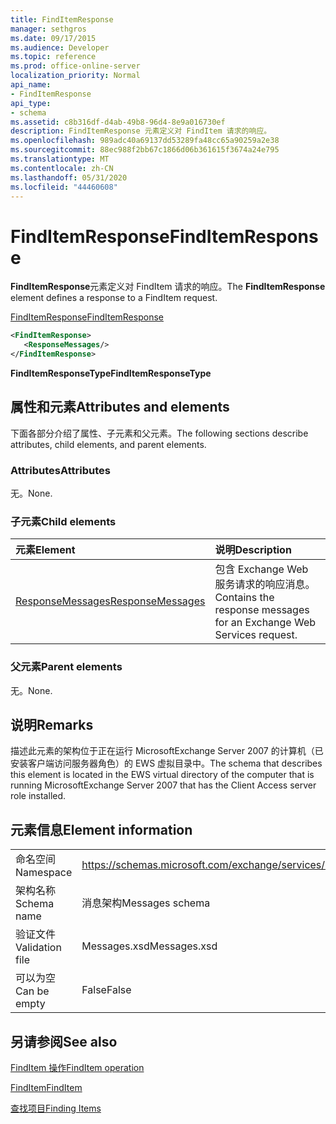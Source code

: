```yaml
---
title: FindItemResponse
manager: sethgros
ms.date: 09/17/2015
ms.audience: Developer
ms.topic: reference
ms.prod: office-online-server
localization_priority: Normal
api_name:
- FindItemResponse
api_type:
- schema
ms.assetid: c8b316df-d4ab-49b8-96d4-8e9a016730ef
description: FindItemResponse 元素定义对 FindItem 请求的响应。
ms.openlocfilehash: 989adc40a69137dd53289fa48cc65a90259a2e38
ms.sourcegitcommit: 88ec988f2bb67c1866d06b361615f3674a24e795
ms.translationtype: MT
ms.contentlocale: zh-CN
ms.lasthandoff: 05/31/2020
ms.locfileid: "44460608"
---
```

# <a name="finditemresponse"></a><span data-ttu-id="2f261-103">FindItemResponse</span><span class="sxs-lookup"><span data-stu-id="2f261-103">FindItemResponse</span></span>

<span data-ttu-id="2f261-104">**FindItemResponse**元素定义对 FindItem 请求的响应。</span><span class="sxs-lookup"><span data-stu-id="2f261-104">The **FindItemResponse** element defines a response to a FindItem request.</span></span> 
  
[<span data-ttu-id="2f261-105">FindItemResponse</span><span class="sxs-lookup"><span data-stu-id="2f261-105">FindItemResponse</span></span>](finditemresponse.md)
  
```xml
<FindItemResponse>
   <ResponseMessages/>
</FindItemResponse>
```

 <span data-ttu-id="2f261-106">**FindItemResponseType**</span><span class="sxs-lookup"><span data-stu-id="2f261-106">**FindItemResponseType**</span></span>
## <a name="attributes-and-elements"></a><span data-ttu-id="2f261-107">属性和元素</span><span class="sxs-lookup"><span data-stu-id="2f261-107">Attributes and elements</span></span>

<span data-ttu-id="2f261-108">下面各部分介绍了属性、子元素和父元素。</span><span class="sxs-lookup"><span data-stu-id="2f261-108">The following sections describe attributes, child elements, and parent elements.</span></span>
  
### <a name="attributes"></a><span data-ttu-id="2f261-109">Attributes</span><span class="sxs-lookup"><span data-stu-id="2f261-109">Attributes</span></span>

<span data-ttu-id="2f261-110">无。</span><span class="sxs-lookup"><span data-stu-id="2f261-110">None.</span></span>
  
### <a name="child-elements"></a><span data-ttu-id="2f261-111">子元素</span><span class="sxs-lookup"><span data-stu-id="2f261-111">Child elements</span></span>

|<span data-ttu-id="2f261-112">**元素**</span><span class="sxs-lookup"><span data-stu-id="2f261-112">**Element**</span></span>|<span data-ttu-id="2f261-113">**说明**</span><span class="sxs-lookup"><span data-stu-id="2f261-113">**Description**</span></span>|
|:-----|:-----|
|[<span data-ttu-id="2f261-114">ResponseMessages</span><span class="sxs-lookup"><span data-stu-id="2f261-114">ResponseMessages</span></span>](responsemessages.md) <br/> |<span data-ttu-id="2f261-115">包含 Exchange Web 服务请求的响应消息。</span><span class="sxs-lookup"><span data-stu-id="2f261-115">Contains the response messages for an Exchange Web Services request.</span></span>  <br/> |
   
### <a name="parent-elements"></a><span data-ttu-id="2f261-116">父元素</span><span class="sxs-lookup"><span data-stu-id="2f261-116">Parent elements</span></span>

<span data-ttu-id="2f261-117">无。</span><span class="sxs-lookup"><span data-stu-id="2f261-117">None.</span></span>
  
## <a name="remarks"></a><span data-ttu-id="2f261-118">说明</span><span class="sxs-lookup"><span data-stu-id="2f261-118">Remarks</span></span>

<span data-ttu-id="2f261-119">描述此元素的架构位于正在运行 MicrosoftExchange Server 2007 的计算机（已安装客户端访问服务器角色）的 EWS 虚拟目录中。</span><span class="sxs-lookup"><span data-stu-id="2f261-119">The schema that describes this element is located in the EWS virtual directory of the computer that is running MicrosoftExchange Server 2007 that has the Client Access server role installed.</span></span>
  
## <a name="element-information"></a><span data-ttu-id="2f261-120">元素信息</span><span class="sxs-lookup"><span data-stu-id="2f261-120">Element information</span></span>

|||
|:-----|:-----|
|<span data-ttu-id="2f261-121">命名空间</span><span class="sxs-lookup"><span data-stu-id="2f261-121">Namespace</span></span>  <br/> |https://schemas.microsoft.com/exchange/services/2006/messages  <br/> |
|<span data-ttu-id="2f261-122">架构名称</span><span class="sxs-lookup"><span data-stu-id="2f261-122">Schema name</span></span>  <br/> |<span data-ttu-id="2f261-123">消息架构</span><span class="sxs-lookup"><span data-stu-id="2f261-123">Messages schema</span></span>  <br/> |
|<span data-ttu-id="2f261-124">验证文件</span><span class="sxs-lookup"><span data-stu-id="2f261-124">Validation file</span></span>  <br/> |<span data-ttu-id="2f261-125">Messages.xsd</span><span class="sxs-lookup"><span data-stu-id="2f261-125">Messages.xsd</span></span>  <br/> |
|<span data-ttu-id="2f261-126">可以为空</span><span class="sxs-lookup"><span data-stu-id="2f261-126">Can be empty</span></span>  <br/> |<span data-ttu-id="2f261-127">False</span><span class="sxs-lookup"><span data-stu-id="2f261-127">False</span></span>  <br/> |
   
## <a name="see-also"></a><span data-ttu-id="2f261-128">另请参阅</span><span class="sxs-lookup"><span data-stu-id="2f261-128">See also</span></span>



[<span data-ttu-id="2f261-129">FindItem 操作</span><span class="sxs-lookup"><span data-stu-id="2f261-129">FindItem operation</span></span>](finditem-operation.md)
  
[<span data-ttu-id="2f261-130">FindItem</span><span class="sxs-lookup"><span data-stu-id="2f261-130">FindItem</span></span>](finditem.md)


[<span data-ttu-id="2f261-131">查找项目</span><span class="sxs-lookup"><span data-stu-id="2f261-131">Finding Items</span></span>](https://msdn.microsoft.com/library/63af1f9c-464b-4fca-9ae3-3d60f24ca93c%28Office.15%29.aspx)

